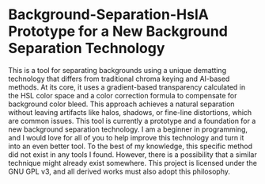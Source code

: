 # Background-Separation-HslA Prototype for a New Background Separation Technology
This is a tool for separating backgrounds using a unique dematting technology that differs from traditional chroma keying and AI-based methods. At its core, it uses a gradient-based transparency calculated in the HSL color space and a color correction formula to compensate for background color bleed. This approach achieves a natural separation without leaving artifacts like halos, shadows, or fine-line distortions, which are common issues.
This tool is currently a prototype and a foundation for a new background separation technology. I am a beginner in programming, and I would love for all of you to help improve this technology and turn it into an even better tool.
To the best of my knowledge, this specific method did not exist in any tools I found. However, there is a possibility that a similar technique might already exist somewhere.
This project is licensed under the GNU GPL v3, and all derived works must also adopt this philosophy.
